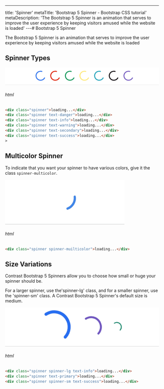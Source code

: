 ---
title: 'Spinner'
metaTitle: 'Bootstrap 5 Spinner - Bootstrap CSS tutorial'
metaDescription: 'The Bootstrap 5 Spinner is an animation that serves to improve the user experience by keeping visitors amused while the website is loaded'
---# Bootstrap 5 Spinner

The Bootstrap 5 Spinner is an animation that serves to improve the user experience by keeping visitors amused while the website is loaded

## Spinner Types

![Bootstrap 5 Spinner](./images/spinner1.gif)

###### html

```html
<div class="spinner">loading...</div>
<div class="spinner text-danger">loading...</div>
<div class="spinner text-info">loading...</div>
<div class="spinner text-warning">loading...</div>
<div class="spinner text-secondary">loading...</div>
<div class="spinner text-success">loading...</div>
>
```

## Multicolor Spinner

To indicate that you want your spinner to have various colors, give it the class `spinner-multicolor`.

![Bootstrap Spinner MultiColor](./images/spinner2.gif)

###### html

```html
<div class="spinner spinner-muilticolor">loading...</div>
```

## Size Variations

Contrast Bootstrap 5 Spinners allow you to choose how small or huge your spinner should be.

For a larger spinner, use the'spinner-lg' class, and for a smaller spinner, use the 'spinner-sm' class. A Contrast Bootstrap 5 Spinner's default size is medium.

![Bootstrap Spinner Size Variations](./images/spinner3.gif)

###### html

```html
<div class="spinner spinner-lg text-info">loading...</div>
<div class="spinner text-primary">loading...</div>
<div class="spinner spinner-sm text-success">loading...</div>
```
